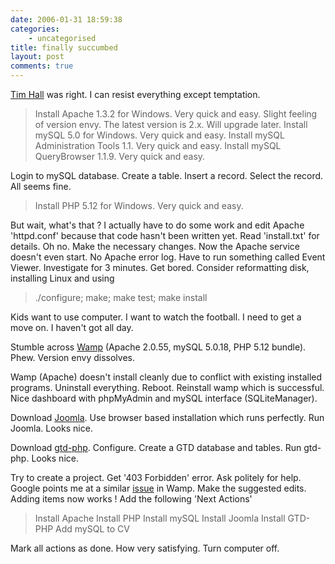 ```yaml
---
date: 2006-01-31 18:59:38
categories:
    - uncategorised
title: finally succumbed
layout: post
comments: true
---
```

[Tim Hall](http://oracle-base.blogspot.com/) was right. I can resist
everything except temptation.

> Install Apache 1.3.2 for Windows. Very quick and easy. Slight feeling
> of version envy. The latest version is 2.x. Will upgrade later.
> Install mySQL 5.0 for Windows. Very quick and easy. Install mySQL
> Administration Tools 1.1. Very quick and easy. Install mySQL
> QueryBrowser 1.1.9. Very quick and easy.

Login to mySQL database. Create a table. Insert a record. Select the
record. All seems fine.

> Install PHP 5.12 for Windows. Very quick and easy.

But wait, what's that ? I actually have to do some work and edit Apache
'httpd.conf' because that code hasn't been written yet. Read
'install.txt' for details. Oh no. Make the necessary changes. Now the
Apache service doesn't even start. No Apache error log. Have to run
something called Event Viewer. Investigate for 3 minutes. Get bored.
Consider reformatting disk, installing Linux and using

> ./configure; make; make test; make install

Kids want to use computer. I want to watch the football. I need to get a
move on. I haven't got all day.

Stumble across [Wamp](http://www.wampserver.com/en/) (Apache 2.0.55,
mySQL 5.0.18, PHP 5.12 bundle). Phew. Version envy dissolves.

Wamp (Apache) doesn't install cleanly due to conflict with existing
installed programs. Uninstall everything. Reboot. Reinstall wamp which
is successful. Nice dashboard with phpMyAdmin and mySQL interface
(SQLiteManager).

Download [Joomla](http://www.joomla.org/). Use browser based
installation which runs perfectly. Run Joomla. Looks nice.

Download [gtd-php](http://gtd-php.sourceforge.net/). Configure. Create a
GTD database and tables. Run gtd-php. Looks nice.

Try to create a project. Get '403 Forbidden' error. Ask politely for
help. Google points me at a similar
[issue](http://www.wampserver.com/phorum/read.php?f=2&i=3874&t=3874) in
Wamp. Make the suggested edits. Adding items now works ! Add the
following 'Next Actions'

> Install Apache Install PHP Install mySQL Install Joomla Install
> GTD-PHP Add mySQL to CV

Mark all actions as done. How very satisfying. Turn computer off.
